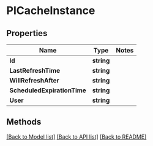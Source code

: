 # PICacheInstance

## Properties
Name | Type | Notes
------------ | ------------- | -------------
**Id** | **string**
**LastRefreshTime** | **string**
**WillRefreshAfter** | **string**
**ScheduledExpirationTime** | **string**
**User** | **string**

## Methods
[[Back to Model list]](../../README.md#documentation-for-models) [[Back to API list]](../../README.md#documentation-for-api-endpoints) [[Back to README]](../../README.md)
